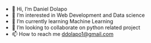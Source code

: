 - 👋 Hi, I’m Daniel Dolapo
- 👀 I’m interested in Web Development and Data science
- 🌱 I’m currently learning Machine Learning
- 💞️ I’m looking to collaborate on python related project
- 📫 How to reach me ddolapo1@gmail.com

<!---
DollyPy/DollyPy is a ✨ special ✨ repository because its `README.md` (this file) appears on your GitHub profile.
You can click the Preview link to take a look at your changes.
--->

